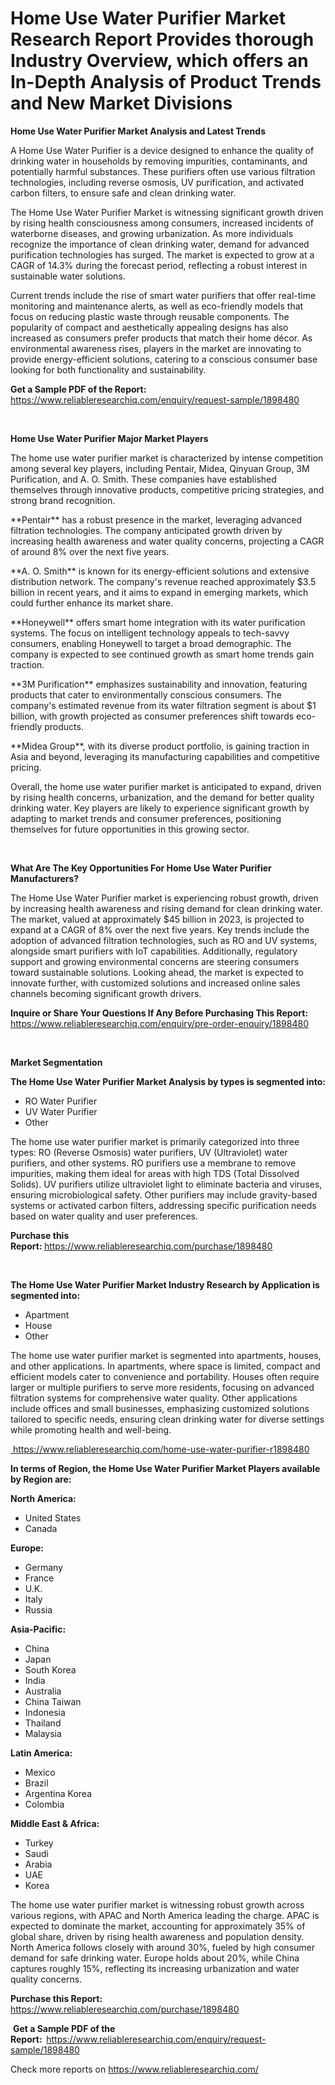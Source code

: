 <p><h1>Home Use Water Purifier Market Research Report Provides thorough Industry Overview, which offers an In-Depth Analysis of Product Trends and New Market Divisions</h1></p><p><strong>Home Use Water Purifier Market Analysis and Latest Trends</strong></p>
<p><p>A Home Use Water Purifier is a device designed to enhance the quality of drinking water in households by removing impurities, contaminants, and potentially harmful substances. These purifiers often use various filtration technologies, including reverse osmosis, UV purification, and activated carbon filters, to ensure safe and clean drinking water. </p><p>The Home Use Water Purifier Market is witnessing significant growth driven by rising health consciousness among consumers, increased incidents of waterborne diseases, and growing urbanization. As more individuals recognize the importance of clean drinking water, demand for advanced purification technologies has surged. The market is expected to grow at a CAGR of 14.3% during the forecast period, reflecting a robust interest in sustainable water solutions.</p><p>Current trends include the rise of smart water purifiers that offer real-time monitoring and maintenance alerts, as well as eco-friendly models that focus on reducing plastic waste through reusable components. The popularity of compact and aesthetically appealing designs has also increased as consumers prefer products that match their home décor. As environmental awareness rises, players in the market are innovating to provide energy-efficient solutions, catering to a conscious consumer base looking for both functionality and sustainability.</p></p>
<p><strong>Get a Sample PDF of the Report:&nbsp;</strong> <a href="https://www.reliableresearchiq.com/enquiry/request-sample/1898480?utm_campaign=2396&utm_medium=2&utm_source=Github&utm_content=ia&utm_term=16022025&utm_id=home-use-water-purifier">https://www.reliableresearchiq.com/enquiry/request-sample/1898480</a></p>
<p>&nbsp;</p>
<p><strong>Home Use Water Purifier Major Market Players</strong></p>
<p><p>The home use water purifier market is characterized by intense competition among several key players, including Pentair, Midea, Qinyuan Group, 3M Purification, and A. O. Smith. These companies have established themselves through innovative products, competitive pricing strategies, and strong brand recognition.</p><p>**Pentair** has a robust presence in the market, leveraging advanced filtration technologies. The company anticipated growth driven by increasing health awareness and water quality concerns, projecting a CAGR of around 8% over the next five years.</p><p>**A. O. Smith** is known for its energy-efficient solutions and extensive distribution network. The company's revenue reached approximately $3.5 billion in recent years, and it aims to expand in emerging markets, which could further enhance its market share.</p><p>**Honeywell** offers smart home integration with its water purification systems. The focus on intelligent technology appeals to tech-savvy consumers, enabling Honeywell to target a broad demographic. The company is expected to see continued growth as smart home trends gain traction.</p><p>**3M Purification** emphasizes sustainability and innovation, featuring products that cater to environmentally conscious consumers. The company's estimated revenue from its water filtration segment is about $1 billion, with growth projected as consumer preferences shift towards eco-friendly products.</p><p>**Midea Group**, with its diverse product portfolio, is gaining traction in Asia and beyond, leveraging its manufacturing capabilities and competitive pricing. </p><p>Overall, the home use water purifier market is anticipated to expand, driven by rising health concerns, urbanization, and the demand for better quality drinking water. Key players are likely to experience significant growth by adapting to market trends and consumer preferences, positioning themselves for future opportunities in this growing sector.</p></p>
<p>&nbsp;</p>
<p><strong>What Are The Key Opportunities For Home Use Water Purifier Manufacturers?</strong></p>
<p><p>The Home Use Water Purifier market is experiencing robust growth, driven by increasing health awareness and rising demand for clean drinking water. The market, valued at approximately $45 billion in 2023, is projected to expand at a CAGR of 8% over the next five years. Key trends include the adoption of advanced filtration technologies, such as RO and UV systems, alongside smart purifiers with IoT capabilities. Additionally, regulatory support and growing environmental concerns are steering consumers toward sustainable solutions. Looking ahead, the market is expected to innovate further, with customized solutions and increased online sales channels becoming significant growth drivers.</p></p>
<p><strong>Inquire or Share Your Questions If Any Before Purchasing This Report:</strong> <a href="https://www.reliableresearchiq.com/enquiry/pre-order-enquiry/1898480?utm_campaign=2396&utm_medium=2&utm_source=Github&utm_content=ia&utm_term=16022025&utm_id=home-use-water-purifier">https://www.reliableresearchiq.com/enquiry/pre-order-enquiry/1898480</a></p>
<p>&nbsp;</p>
<p><strong>Market Segmentation</strong></p>
<p><strong>The Home Use Water Purifier Market Analysis by types is segmented into:</strong></p>
<p><ul><li>RO Water Purifier</li><li>UV Water Purifier</li><li>Other</li></ul></p>
<p><p>The home use water purifier market is primarily categorized into three types: RO (Reverse Osmosis) water purifiers, UV (Ultraviolet) water purifiers, and other systems. RO purifiers use a membrane to remove impurities, making them ideal for areas with high TDS (Total Dissolved Solids). UV purifiers utilize ultraviolet light to eliminate bacteria and viruses, ensuring microbiological safety. Other purifiers may include gravity-based systems or activated carbon filters, addressing specific purification needs based on water quality and user preferences.</p></p>
<p><strong>Purchase this Report:&nbsp;</strong><a href="https://www.reliableresearchiq.com/purchase/1898480?utm_campaign=2396&utm_medium=2&utm_source=Github&utm_content=ia&utm_term=16022025&utm_id=home-use-water-purifier">https://www.reliableresearchiq.com/purchase/1898480</a></p>
<p>&nbsp;</p>
<p><strong>The Home Use Water Purifier Market Industry Research by Application is segmented into:</strong></p>
<p><ul><li>Apartment</li><li>House</li><li>Other</li></ul></p>
<p><p>The home use water purifier market is segmented into apartments, houses, and other applications. In apartments, where space is limited, compact and efficient models cater to convenience and portability. Houses often require larger or multiple purifiers to serve more residents, focusing on advanced filtration systems for comprehensive water quality. Other applications include offices and small businesses, emphasizing customized solutions tailored to specific needs, ensuring clean drinking water for diverse settings while promoting health and well-being.</p></p>
<p><a href="https://www.reliableresearchiq.com/home-use-water-purifier-r1898480?utm_campaign=2396&utm_medium=2&utm_source=Github&utm_content=ia&utm_term=16022025&utm_id=home-use-water-purifier">&nbsp;https://www.reliableresearchiq.com/home-use-water-purifier-r1898480</a></p>
<p><strong>In terms of Region, the Home Use Water Purifier Market Players available by Region are:</strong></p>
<p>
    <p> <strong> North America: </strong>
        <ul>
            <li>United States</li>
            <li>Canada</li>
        </ul>
        </p> 
    <p> <strong> Europe: </strong>
        <ul>
            <li>Germany</li>
            <li>France</li>
            <li>U.K.</li>
            <li>Italy</li>
            <li>Russia</li>
        </ul>
        </p> 
    <p> <strong> Asia-Pacific: </strong>
        <ul>
            <li>China</li>
            <li>Japan</li>
            <li>South Korea</li>
            <li>India</li>
            <li>Australia</li>
            <li>China Taiwan</li>
            <li>Indonesia</li>
            <li>Thailand</li>
            <li>Malaysia</li>
        </ul>
        </p> 
    <p> <strong> Latin America: </strong>
        <ul>
            <li>Mexico</li>
            <li>Brazil</li>
            <li>Argentina Korea</li>
            <li>Colombia</li>
        </ul>
        </p> 
    <p> <strong> Middle East & Africa: </strong>
        <ul>
            <li>Turkey</li>
            <li>Saudi</li>
            <li>Arabia</li>
            <li>UAE</li>
            <li>Korea</li>
        </ul>
    </p>
    </p>
<p><p>The home use water purifier market is witnessing robust growth across various regions, with APAC and North America leading the charge. APAC is expected to dominate the market, accounting for approximately 35% of global share, driven by rising health awareness and population density. North America follows closely with around 30%, fueled by high consumer demand for safe drinking water. Europe holds about 20%, while China captures roughly 15%, reflecting its increasing urbanization and water quality concerns.</p></p>
<p><strong>Purchase this Report: </strong><a href="https://www.reliableresearchiq.com/purchase/1898480?utm_campaign=2396&utm_medium=2&utm_source=Github&utm_content=ia&utm_term=16022025&utm_id=home-use-water-purifier">https://www.reliableresearchiq.com/purchase/1898480</a></p>
<p>&nbsp;<strong>Get a Sample PDF of the Report:&nbsp;&nbsp;</strong><a href="https://www.reliableresearchiq.com/enquiry/request-sample/1898480?utm_campaign=2396&utm_medium=2&utm_source=Github&utm_content=ia&utm_term=16022025&utm_id=home-use-water-purifier">https://www.reliableresearchiq.com/enquiry/request-sample/1898480</a></p>
<p><strong></strong></p>
<p>Check more reports on <a href="https://www.reliableresearchiq.com/?utm_campaign=2396&utm_medium=2&utm_source=Github&utm_content=ia&utm_term=16022025&utm_id=home-use-water-purifier">https://www.reliableresearchiq.com/</a></p>